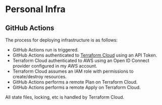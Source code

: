 # Personal Infra

## GitHub Actions

The process for deploying infrastructure is as follows:

- GitHub Actions run is triggered.
- GitHub Actions authenticated to [Terraform Cloud](https://app.terraform.io) using an API Token.
- Terraform Cloud authenticated to AWS using an Open ID Connect provider configured in my AWS account.
- Terraform Cloud assumes an IAM role with permissions to create/destroy resources.
- GitHub Actions performs a remote Plan on Terraform Cloud.
- GitHub Actions performs a remote Apply on Terraform Cloud.

All state files, locking, etc is handled by Terraform Cloud.
